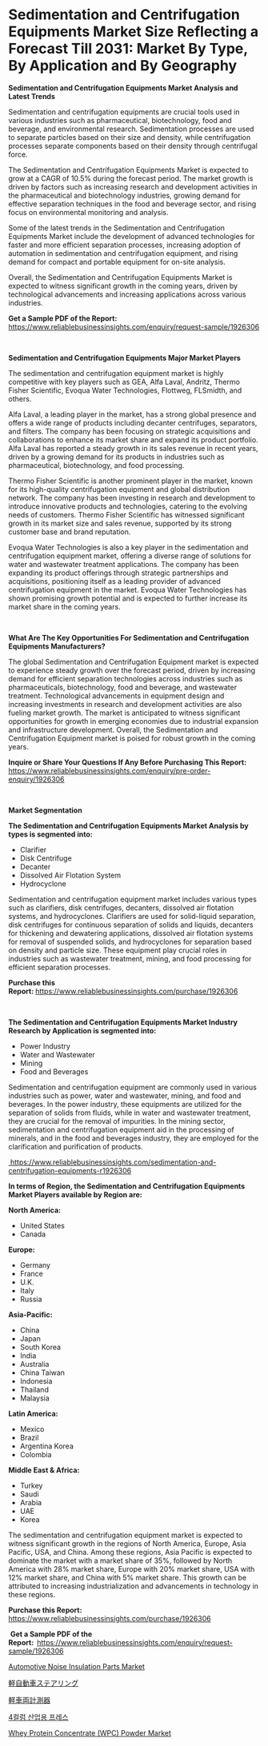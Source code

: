 <p><h1>Sedimentation and Centrifugation Equipments Market Size Reflecting a Forecast Till 2031: Market By Type, By Application and By Geography</h1></p><p><strong>Sedimentation and Centrifugation Equipments Market Analysis and Latest Trends</strong></p>
<p><p>Sedimentation and centrifugation equipments are crucial tools used in various industries such as pharmaceutical, biotechnology, food and beverage, and environmental research. Sedimentation processes are used to separate particles based on their size and density, while centrifugation processes separate components based on their density through centrifugal force.</p><p>The Sedimentation and Centrifugation Equipments Market is expected to grow at a CAGR of 10.5% during the forecast period. The market growth is driven by factors such as increasing research and development activities in the pharmaceutical and biotechnology industries, growing demand for effective separation techniques in the food and beverage sector, and rising focus on environmental monitoring and analysis.</p><p>Some of the latest trends in the Sedimentation and Centrifugation Equipments Market include the development of advanced technologies for faster and more efficient separation processes, increasing adoption of automation in sedimentation and centrifugation equipment, and rising demand for compact and portable equipment for on-site analysis.</p><p>Overall, the Sedimentation and Centrifugation Equipments Market is expected to witness significant growth in the coming years, driven by technological advancements and increasing applications across various industries.</p></p>
<p><strong>Get a Sample PDF of the Report:&nbsp;</strong> <a href="https://www.reliablebusinessinsights.com/enquiry/request-sample/1926306">https://www.reliablebusinessinsights.com/enquiry/request-sample/1926306</a></p>
<p>&nbsp;</p>
<p><strong>Sedimentation and Centrifugation Equipments Major Market Players</strong></p>
<p><p>The sedimentation and centrifugation equipment market is highly competitive with key players such as GEA, Alfa Laval, Andritz, Thermo Fisher Scientific, Evoqua Water Technologies, Flottweg, FLSmidth, and others.</p><p>Alfa Laval, a leading player in the market, has a strong global presence and offers a wide range of products including decanter centrifuges, separators, and filters. The company has been focusing on strategic acquisitions and collaborations to enhance its market share and expand its product portfolio. Alfa Laval has reported a steady growth in its sales revenue in recent years, driven by a growing demand for its products in industries such as pharmaceutical, biotechnology, and food processing.</p><p>Thermo Fisher Scientific is another prominent player in the market, known for its high-quality centrifugation equipment and global distribution network. The company has been investing in research and development to introduce innovative products and technologies, catering to the evolving needs of customers. Thermo Fisher Scientific has witnessed significant growth in its market size and sales revenue, supported by its strong customer base and brand reputation.</p><p>Evoqua Water Technologies is also a key player in the sedimentation and centrifugation equipment market, offering a diverse range of solutions for water and wastewater treatment applications. The company has been expanding its product offerings through strategic partnerships and acquisitions, positioning itself as a leading provider of advanced centrifugation equipment in the market. Evoqua Water Technologies has shown promising growth potential and is expected to further increase its market share in the coming years.</p></p>
<p>&nbsp;</p>
<p><strong>What Are The Key Opportunities For Sedimentation and Centrifugation Equipments Manufacturers?</strong></p>
<p><p>The global Sedimentation and Centrifugation Equipment market is expected to experience steady growth over the forecast period, driven by increasing demand for efficient separation technologies across industries such as pharmaceuticals, biotechnology, food and beverage, and wastewater treatment. Technological advancements in equipment design and increasing investments in research and development activities are also fueling market growth. The market is anticipated to witness significant opportunities for growth in emerging economies due to industrial expansion and infrastructure development. Overall, the Sedimentation and Centrifugation Equipment market is poised for robust growth in the coming years.</p></p>
<p><strong>Inquire or Share Your Questions If Any Before Purchasing This Report:</strong> <a href="https://www.reliablebusinessinsights.com/enquiry/pre-order-enquiry/1926306">https://www.reliablebusinessinsights.com/enquiry/pre-order-enquiry/1926306</a></p>
<p>&nbsp;</p>
<p><strong>Market Segmentation</strong></p>
<p><strong>The Sedimentation and Centrifugation Equipments Market Analysis by types is segmented into:</strong></p>
<p><ul><li>Clarifier</li><li>Disk Centrifuge</li><li>Decanter</li><li>Dissolved Air Flotation System</li><li>Hydrocyclone</li></ul></p>
<p><p>Sedimentation and centrifugation equipment market includes various types such as clarifiers, disk centrifuges, decanters, dissolved air flotation systems, and hydrocyclones. Clarifiers are used for solid-liquid separation, disk centrifuges for continuous separation of solids and liquids, decanters for thickening and dewatering applications, dissolved air flotation systems for removal of suspended solids, and hydrocyclones for separation based on density and particle size. These equipment play crucial roles in industries such as wastewater treatment, mining, and food processing for efficient separation processes.</p></p>
<p><strong>Purchase this Report:&nbsp;</strong><a href="https://www.reliablebusinessinsights.com/purchase/1926306">https://www.reliablebusinessinsights.com/purchase/1926306</a></p>
<p>&nbsp;</p>
<p><strong>The Sedimentation and Centrifugation Equipments Market Industry Research by Application is segmented into:</strong></p>
<p><ul><li>Power Industry</li><li>Water and Wastewater</li><li>Mining</li><li>Food and Beverages</li></ul></p>
<p><p>Sedimentation and centrifugation equipment are commonly used in various industries such as power, water and wastewater, mining, and food and beverages. In the power industry, these equipments are utilized for the separation of solids from fluids, while in water and wastewater treatment, they are crucial for the removal of impurities. In the mining sector, sedimentation and centrifugation equipment aid in the processing of minerals, and in the food and beverages industry, they are employed for the clarification and purification of products.</p></p>
<p><a href="https://www.reliablebusinessinsights.com/sedimentation-and-centrifugation-equipments-r1926306">&nbsp;https://www.reliablebusinessinsights.com/sedimentation-and-centrifugation-equipments-r1926306</a></p>
<p><strong>In terms of Region, the Sedimentation and Centrifugation Equipments Market Players available by Region are:</strong></p>
<p>
    <p> <strong> North America: </strong>
        <ul>
            <li>United States</li>
            <li>Canada</li>
        </ul>
        </p> 
    <p> <strong> Europe: </strong>
        <ul>
            <li>Germany</li>
            <li>France</li>
            <li>U.K.</li>
            <li>Italy</li>
            <li>Russia</li>
        </ul>
        </p> 
    <p> <strong> Asia-Pacific: </strong>
        <ul>
            <li>China</li>
            <li>Japan</li>
            <li>South Korea</li>
            <li>India</li>
            <li>Australia</li>
            <li>China Taiwan</li>
            <li>Indonesia</li>
            <li>Thailand</li>
            <li>Malaysia</li>
        </ul>
        </p> 
    <p> <strong> Latin America: </strong>
        <ul>
            <li>Mexico</li>
            <li>Brazil</li>
            <li>Argentina Korea</li>
            <li>Colombia</li>
        </ul>
        </p> 
    <p> <strong> Middle East & Africa: </strong>
        <ul>
            <li>Turkey</li>
            <li>Saudi</li>
            <li>Arabia</li>
            <li>UAE</li>
            <li>Korea</li>
        </ul>
    </p>
    </p>
<p><p>The sedimentation and centrifugation equipment market is expected to witness significant growth in the regions of North America, Europe, Asia Pacific, USA, and China. Among these regions, Asia Pacific is expected to dominate the market with a market share of 35%, followed by North America with 28% market share, Europe with 20% market share, USA with 12% market share, and China with 5% market share. This growth can be attributed to increasing industrialization and advancements in technology in these regions.</p></p>
<p><strong>Purchase this Report: </strong><a href="https://www.reliablebusinessinsights.com/purchase/1926306">https://www.reliablebusinessinsights.com/purchase/1926306</a></p>
<p>&nbsp;<strong>Get a Sample PDF of the Report:&nbsp;&nbsp;</strong><a href="https://www.reliablebusinessinsights.com/enquiry/request-sample/1926306">https://www.reliablebusinessinsights.com/enquiry/request-sample/1926306</a></p>
<p><strong></strong></p>
<p><p><a href="https://github.com/khlifeservices/Market-Research-Report-List-1/blob/main/automotive-noise-insulation-parts-market.md">Automotive Noise Insulation Parts Market</a></p><p><a href="https://github.com/qwpelcjko9242629/Market-Research-Report-List-2/blob/main/6971251116035.md">軽自動車ステアリング</a></p><p><a href="https://github.com/gfggqjbfys368009/Market-Research-Report-List-2/blob/main/3423224116036.md">軽車両計測器</a></p><p><a href="https://github.com/EthaWolf/Market-Research-Report-List-1/blob/main/4184239111603.md">4컬럼 산업용 프레스</a></p><p><a href="https://github.com/theanastasiyah/Market-Research-Report-List-1/blob/main/whey-protein-concentrate-wpc-powder-market.md">Whey Protein Concentrate (WPC) Powder Market</a></p></p>